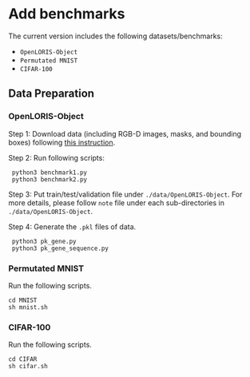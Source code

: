 # Add benchmarks 
The current version includes the following datasets/benchmarks:
* `OpenLORIS-Object`
* `Permutated MNIST`
* `CIFAR-100`

## Data Preparation


### OpenLORIS-Object
Step 1: Download data (including RGB-D images, masks, and bounding boxes) following [this instruction](https://drive.google.com/open?id=1KlgjTIsMD5QRjmJhLxK4tSHIr0wo9U6XI5PuF8JDJCo). 

Step 2: Run following scripts:
```
 python3 benchmark1.py
 python3 benchmark2.py
```

Step 3: Put train/test/validation file under `./data/OpenLORIS-Object`. For more details, please follow `note` file under each sub-directories in `./data/OpenLORIS-Object`.

Step 4: Generate the `.pkl` files of data.
```
 python3 pk_gene.py
 python3 pk_gene_sequence.py
```

### Permutated MNIST
Run the following scripts.
```
cd MNIST
sh mnist.sh
```

### CIFAR-100
Run the following scripts.
```
cd CIFAR
sh cifar.sh
```